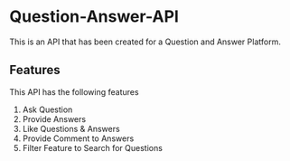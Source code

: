 # Question-Answer-API
This is an API that has been created for a Question and Answer Platform.

## Features

This API has the following features

1. Ask Question
2. Provide Answers
3. Like Questions & Answers
4. Provide Comment to Answers
5. Filter Feature to Search for Questions
